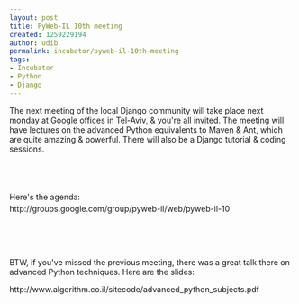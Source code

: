 ```yaml
---
layout: post
title: PyWeb-IL 10th meeting
created: 1259229194
author: udib
permalink: incubator/pyweb-il-10th-meeting
tags:
- Incubator
- Python
- Django
---
```

<p>The next meeting of the local Django community will take place next monday at Google offices in Tel-Aviv, &amp; you're all invited.&nbsp;The meeting will have lectures on the advanced Python equivalents to&nbsp;Maven &amp; Ant, which are quite amazing &amp; powerful. There will also be a Django tutorial &amp; coding sessions.</p>
<p>&nbsp;</p>
<p style="margin-top: 0px; margin-right: 0px; margin-bottom: 0px; margin-left: 0px; padding-top: 0px; padding-right: 0px; padding-bottom: 0px; padding-left: 0px; font-size: 14px; font-weight: normal; line-height: 21px; ">&nbsp;</p>
<p style="margin-top: 0px; margin-right: 0px; margin-bottom: 0px; margin-left: 0px; padding-top: 0px; padding-right: 0px; padding-bottom: 0px; padding-left: 0px; font-size: 14px; font-weight: normal; line-height: 21px; ">Here's the agenda:</p>
<p style="margin-top: 0px; margin-right: 0px; margin-bottom: 0px; margin-left: 0px; padding-top: 0px; padding-right: 0px; padding-bottom: 0px; padding-left: 0px; font-size: 14px; font-weight: normal; line-height: 21px; ">http://groups.google.com/group/pyweb-il/web/pyweb-il-10</p>
<p>&nbsp;</p>
<p>&nbsp;</p>
<p>BTW, if you've missed the previous meeting, there was a great talk there on advanced Python techniques. Here are the slides:</p>
<p>http://www.algorithm.co.il/sitecode/advanced_python_subjects.pdf</p>
